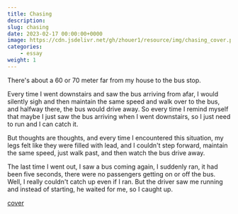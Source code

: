 ```yaml
---
title: Chasing
description: 
slug: chasing
date: 2023-02-17 00:00:00+0000
image: https://cdn.jsdelivr.net/gh/zhouer1/resource/img/chasing_cover.png
categories:
    - essay
weight: 1
---
```


There's about a 60 or 70 meter far from my house to the bus stop.

Every time I went downstairs and saw the bus arriving from afar, I would silently sigh and then maintain the same speed and walk over to the bus, and halfway there, the bus would drive away. So every time I remind myself that maybe I just saw the bus arriving when I went downstairs, so I just need to run and I can catch it.

But thoughts are thoughts, and every time I encountered this situation, my legs felt like they were filled with lead, and I couldn't step forward, maintain the same speed, just walk past, and then watch the bus drive away.

The last time I went out, I saw a bus coming again, I suddenly ran, it had been five seconds, there were no passengers getting on or off the bus. Well, I really couldn't catch up even if I ran. But the driver saw me running and instead of starting, he waited for me, so I caught up.

[cover](https://www.pixiv.net/artworks/116418300)